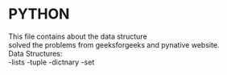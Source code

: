 # PYTHON 
This file contains about the data structure 
<br>
solved the problems from geeksforgeeks and pynative website.
<br>
Data Structures:
<br>
 -lists
 -tuple
 -dictnary
 -set
